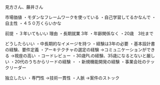 見方さん、藤井さん

市場価値
・モダンなフレームワークを使っている
・自己学習してるかなんで
・自主性
・４５０万くらいかな

前提
・３年いてもいい
理由
・長期就業 3年
・年齢関係なく 
・20歳　3社まで

どうしたらいい
・中長期的なイメージを持つ
・経験は3年の必要
・基本設計書の経験、要件定義
・アーキテクチャの選定の経験
→コミュニケーションができる
→視座の高い
・コードレビュー
・30歳PLの経験、35歳になるとないと厳しい
・20代のうちからリードの経験
・
・新規機能開発の経験
・事業会社のテックリーダー


独立したい
・専門性
→技術一貫性
・人脈
→案件のストック


